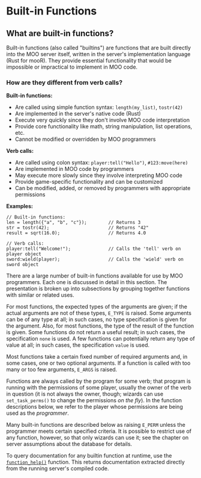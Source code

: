 # Built-in Functions

## What are built-in functions?

Built-in functions (also called "builtins") are functions that are built directly into the MOO server itself, written in the server's implementation language (Rust for mooR). They provide essential functionality that would be impossible or impractical to implement in MOO code.

### How are they different from verb calls?

**Built-in functions:**
- Are called using simple function syntax: `length(my_list)`, `tostr(42)`
- Are implemented in the server's native code (Rust)
- Execute very quickly since they don't involve MOO code interpretation
- Provide core functionality like math, string manipulation, list operations, etc.
- Cannot be modified or overridden by MOO programmers

**Verb calls:**
- Are called using colon syntax: `player:tell("Hello")`, `#123:move(here)`
- Are implemented in MOO code by programmers
- May execute more slowly since they involve interpreting MOO code
- Provide game-specific functionality and can be customized
- Can be modified, added, or removed by programmers with appropriate permissions

**Examples:**
```moo
// Built-in functions:
len = length({"a", "b", "c"});        // Returns 3
str = tostr(42);                      // Returns "42"
result = sqrt(16.0);                  // Returns 4.0

// Verb calls:
player:tell("Welcome!");              // Calls the 'tell' verb on player object
sword:wield(player);                  // Calls the 'wield' verb on sword object
```

There are a large number of built-in functions available for use by MOO programmers. Each one is discussed in detail in
this section. The presentation is broken up into subsections by grouping together functions with similar or related
uses.

For most functions, the expected types of the arguments are given; if the actual arguments are not of these types,
`E_TYPE` is raised. Some arguments can be of any type at all; in such cases, no type specification is given for the
argument. Also, for most functions, the type of the result of the function is given. Some functions do not return a
useful result; in such cases, the specification `none` is used. A few functions can potentially return any type of value
at all; in such cases, the specification `value` is used.

Most functions take a certain fixed number of required arguments and, in some cases, one or two optional arguments. If a
function is called with too many or too few arguments, `E_ARGS` is raised.

Functions are always called by the program for some verb; that program is running with the permissions of some player,
usually the owner of the verb in question (it is not always the owner, though; wizards can use `set_task_perms()` to
change the permissions _on the fly_). In the function descriptions below, we refer to the player whose permissions are
being used as the _programmer_.

Many built-in functions are described below as raising `E_PERM` unless the programmer meets certain specified criteria.
It is possible to restrict use of any function, however, so that only wizards can use it; see the chapter on server
assumptions about the database for details.

To query documentation for any builtin function at runtime, use the [`function_help()`](built-in-functions/server.md#function_help) function. This returns documentation extracted directly from the running server's compiled code.
